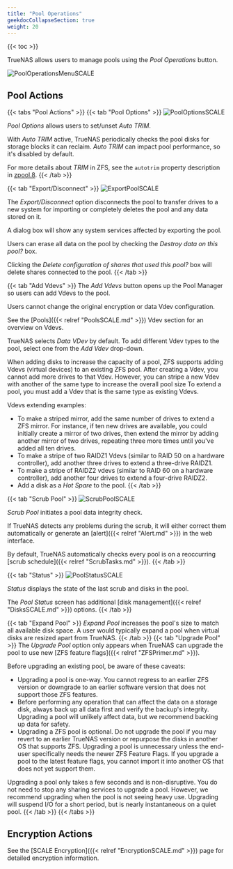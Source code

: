 ```yaml
---
title: "Pool Operations"
geekdocCollapseSection: true
weight: 20
---
```


{{< toc >}}

TrueNAS allows users to manage pools using the *Pool Operations* button. 

![PoolOperationsMenuSCALE](/images/SCALE/PoolOperationsMenuSCALE.png "Pool Operations Menu")

## Pool Actions

{{< tabs "Pool Actions" >}}
{{< tab "Pool Options" >}}
![PoolOptionsSCALE](/images/SCALE/PoolOptionsSCALE.png "Pool Options")

*Pool Options* allows users to set/unset *Auto TRIM*.

With *Auto TRIM* active, TrueNAS periodically checks the pool disks for storage blocks it can reclaim. *Auto TRIM* can impact pool performance, so it's disabled by default. 

For more details about *TRIM* in ZFS, see the `autotrim` property description in [zpool.8](https://zfsonlinux.org/manpages/0.8.1/man8/zpool.8.html).
{{< /tab >}}

{{< tab "Export/Disconnect" >}}
![ExportPoolSCALE](/images/SCALE/ExportPoolSCALE.png "Pool Export")

The *Export/Disconnect* option disconnects the pool to transfer drives to a new system for importing or completely deletes the pool and any data stored on it. 

A dialog box will show any system services affected by exporting the pool.

Users can erase all data on the pool by checking the *Destroy data on this pool?* box. 

Clicking the *Delete configuration of shares that used this pool?* box will delete shares connected to the pool.
{{< /tab >}}

{{< tab "Add Vdevs" >}}
The *Add Vdevs* button opens up the Pool Manager so users can add Vdevs to the pool.

Users cannot change the original encryption or data Vdev configuration.

See the [Pools]({{< relref "PoolsSCALE.md" >}}) Vdev section for an overview on Vdevs. 

TrueNAS selects *Data VDev* by default. To add different Vdev types to the pool, select one from the *Add Vdev* drop-down.

When adding disks to increase the capacity of a pool, ZFS supports adding Vdevs (virtual devices) to an existing ZFS pool. After creating a Vdev, you cannot add more drives to that Vdev. However, you can stripe a new Vdev with another of the same type to increase the overall pool size To extend a pool, you must add a Vdev that is the same type as existing Vdevs.

Vdevs extending examples:

* To make a striped mirror, add the same number of drives to extend a ZFS mirror. For instance, if ten new drives are available, you could initially create a mirror of two drives, then extend the mirror by adding another mirror of two drives, repeating three more times until you've added all ten drives.
* To make a stripe of two RAIDZ1 Vdevs (similar to RAID 50 on a hardware controller), add another three drives to extend a three-drive RAIDZ1.
* To make a stripe of RAIDZ2 vdevs (similar to RAID 60 on a hardware controller), add another four drives to extend a four-drive RAIDZ2.
* Add a disk as a *Hot Spare* to the pool.
{{< /tab >}}

{{< tab "Scrub Pool" >}}
![ScrubPoolSCALE](/images/SCALE/ScrubPoolSCALE.png "Scrub Pool")

*Scrub Pool* initiates a pool data integrity check.

If TrueNAS detects any problems during the scrub, it will either correct them automatically or generate an [alert]({{< relref "Alert.md" >}}) in the web interface.

By default, TrueNAS automatically checks every pool is on a reoccurring [scrub schedule]({{< relref "ScrubTasks.md" >}}).
{{< /tab >}}

{{< tab "Status" >}}
![PoolStatusSCALE](/images/SCALE/PoolStatusSCALE.png "Pool Status")

*Status* displays the state of the last scrub and disks in the pool.

The *Pool Status* screen has additional [disk management]({{< relref "DisksSCALE.md" >}}) options.
{{< /tab >}}

{{< tab "Expand Pool" >}}
*Expand Pool* increases the pool's size to match all available disk space. A user would typically expand a pool when virtual disks are resized apart from TrueNAS.
{{< /tab >}}
{{< tab "Upgrade Pool" >}}
The *Upgrade Pool* option only appears when TrueNAS can upgrade the pool to use new [ZFS feature flags]({{< relref "ZFSPrimer.md" >}}).

Before upgrading an existing pool, be aware of these caveats:

* Upgrading a pool is one-way. You cannot regress to an earlier ZFS version or downgrade to an earlier software version that does not support those ZFS features.
* Before performing any operation that can affect the data on a storage disk, always back up all data first and verify the backup's integrity. Upgrading a pool will unlikely affect data, but we recommend backing up data for safety.
* Upgrading a ZFS pool is optional. Do not upgrade the pool if you may revert to an earlier TrueNAS version or repurpose the disks in another OS that supports ZFS. Upgrading a pool is unnecessary unless the end-user specifically needs the newer ZFS Feature Flags. If you upgrade a pool to the latest feature flags, you cannot import it into another OS that does not yet support them.

Upgrading a pool only takes a few seconds and is non-disruptive.
You do not need to stop any sharing services to upgrade a pool. However, we recommend upgrading when the pool is not seeing heavy use.
Upgrading will suspend I/O for a short period, but is nearly instantaneous on a quiet pool.
{{< /tab >}}
{{< /tabs >}}

## Encryption Actions

See the [SCALE Encryption]({{< relref "EncryptionSCALE.md" >}}) page for detailed encryption information.

